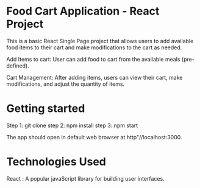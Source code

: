 # Food Cart Application - React Project

This is a basic React Single Page project that allows users to add available food items to their cart and make modifications to the cart as needed.

Add Items to cart: User can add food to cart from the available meals (pre-defined).

Cart Management: After adding items, users can view their cart, make modifications, and adjust the quantity of items.

# Getting started

Step 1: git clone <repository-url>
step 2: npm install
step 3: npm start

The app should open in default web browser at http"//localhost:3000.

# Technologies Used

React : A popular javaScript library for building user interfaces.
